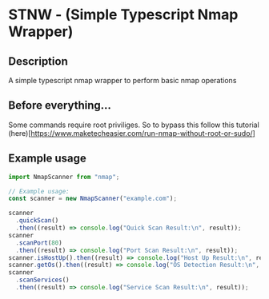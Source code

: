 # STNW - (Simple Typescript Nmap Wrapper)

## Description

A simple typescript nmap wrapper to perform basic nmap operations

## Before everything...

Some commands require root priviliges. So to bypass this follow this tutorial (here)[https://www.maketecheasier.com/run-nmap-without-root-or-sudo/]

## Example usage

```typescript
import NmapScanner from "nmap";

// Example usage:
const scanner = new NmapScanner("example.com");

scanner
  .quickScan()
  .then((result) => console.log("Quick Scan Result:\n", result));
scanner
  .scanPort(80)
  .then((result) => console.log("Port Scan Result:\n", result));
scanner.isHostUp().then((result) => console.log("Host Up Result:\n", result));
scanner.getOs().then((result) => console.log("OS Detection Result:\n", result));
scanner
  .scanServices()
  .then((result) => console.log("Service Scan Result:\n", result));
```
